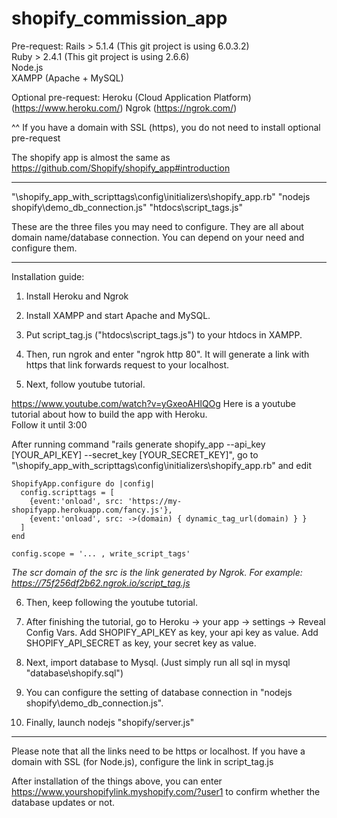 # shopify_commission_app

Pre-request:
Rails > 5.1.4 (This git project is using 6.0.3.2)  
Ruby > 2.4.1 (This git project is using 2.6.6)  
Node.js  
XAMPP (Apache + MySQL)  

Optional pre-request:
Heroku (Cloud Application Platform) (https://www.heroku.com/)
Ngrok (https://ngrok.com/)

^^ If you have a domain with SSL (https), you do not need to install optional pre-request  

The shopify app is almost the same as https://github.com/Shopify/shopify_app#introduction  

--------------------

"\shopify_app_with_scripttags\config\initializers\shopify_app.rb"
"nodejs shopify\demo_db_connection.js"
"htdocs\script_tags.js"

These are the three files you may need to configure. They are all about domain name/database connection. You can depend on your need and configure them.

--------------------

Installation guide:

1. Install Heroku and Ngrok

2. Install XAMPP and start Apache and MySQL.

3. Put script_tag.js ("htdocs\script_tags.js") to your htdocs in XAMPP.

4. Then, run ngrok and enter "ngrok http 80". It will generate a link with https that link forwards request to your localhost.

5. Next, follow youtube tutorial.

https://www.youtube.com/watch?v=yGxeoAHlQOg
Here is a youtube tutorial about how to build the app with Heroku.  
Follow it until 3:00

After running command "rails generate shopify_app --api_key [YOUR_API_KEY] --secret_key [YOUR_SECRET_KEY]", go to "\shopify_app_with_scripttags\config\initializers\shopify_app.rb" and edit

```
ShopifyApp.configure do |config|
  config.scripttags = [
    {event:'onload', src: 'https://my-shopifyapp.herokuapp.com/fancy.js'},
    {event:'onload', src: ->(domain) { dynamic_tag_url(domain) } }
  ]
end

config.scope = '... , write_script_tags'
```

*The scr domain of the src is the link generated by Ngrok. For example: https://75f256df2b62.ngrok.io/script_tag.js*

6. Then, keep following the youtube tutorial.

7. After finishing the tutorial, go to Heroku -> your app -> settings -> Reveal Config Vars.
Add SHOPIFY_API_KEY as key, your api key as value.
Add SHOPIFY_API_SECRET as key, your secret key as value.

8. Next, import database to Mysql. (Just simply run all sql in mysql "database\shopify.sql")

9. You can configure the setting of database connection in "nodejs shopify\demo_db_connection.js".

10. Finally, launch nodejs "shopify/server.js"

---------------------

Please note that all the links need to be https or localhost. If you have a domain with SSL (for Node.js), configure the link in script_tag.js

After installation of the things above, you can enter https://www.yourshopifylink.myshopify.com/?user1 to confirm whether the database updates or not.
